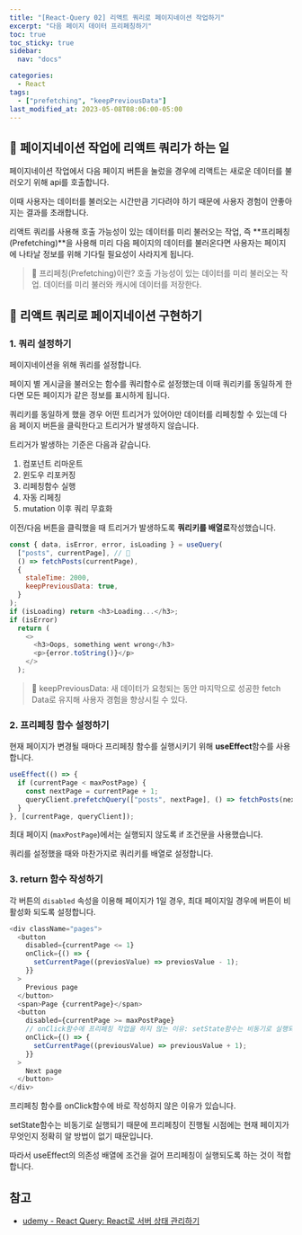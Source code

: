 ```yaml
---
title: "[React-Query 02] 리액트 쿼리로 페이지네이션 작업하기"
excerpt: "다음 페이지 데이터 프리페칭하기"
toc: true
toc_sticky: true
sidebar:
  nav: "docs"

categories:
  - React
tags:
  - ["prefetching", "keepPreviousData"]
last_modified_at: 2023-05-08T08:06:00-05:00
---
```


## 📄 페이지네이션 작업에 리액트 쿼리가 하는 일

페이지네이션 작업에서 다음 페이지 버튼을 눌렀을 경우에 리액트는 새로운 데이터를 불러오기 위해 api를 호출합니다.

이때 사용자는 데이터를 불러오는 시간만큼 기다려야 하기 때문에 사용자 경험이 안좋아지는 결과를 초래합니다.

리액트 쿼리를 사용해 호출 가능성이 있는 데이터를 미리 불러오는 작업, 즉 **프리페칭(Prefetching)**을 사용해 미리 다음 페이지의 데이터를 불러온다면 사용자는 페이지에 나타날 정보를 위해 기다릴 필요성이 사라지게 됩니다.

> 📌 프리페칭(Prefetching)이란?
> 호출 가능성이 있는 데이터를 미리 불러오는 작업. 데이터를 미리 불러와 캐시에 데이터를 저장한다.

## 📄 리액트 쿼리로 페이지네이션 구현하기

### 1. 쿼리 설정하기

페이지네이션을 위해 쿼리를 설정합니다.

페이지 별 게시글을 불러오는 함수를 쿼리함수로 설정했는데 이때 쿼리키를 동일하게 한다면 모든 페이지가 같은 정보를 표시하게 됩니다.

쿼리키를 동일하게 했을 경우 어떤 트리거가 있어야만 데이터를 리페칭할 수 있는데 다음 페이지 버튼을 클릭한다고 트리거가 발생하지 않습니다.

트리거가 발생하는 기준은 다음과 같습니다.

1. 컴포넌트 리마운트
2. 윈도우 리포커징
3. 리페칭함수 실행
4. 자동 리페칭
5. mutation 이후 쿼리 무효화

이전/다음 버튼을 클릭했을 때 트리거가 발생하도록 **쿼리키를 배열로**작성했습니다.

```js
const { data, isError, error, isLoading } = useQuery(
  ["posts", currentPage], // 🎉
  () => fetchPosts(currentPage),
  {
    staleTime: 2000,
    keepPreviousData: true,
  }
);
if (isLoading) return <h3>Loading...</h3>;
if (isError)
  return (
    <>
      <h3>Oops, something went wrong</h3>
      <p>{error.toString()}</p>
    </>
  );
```

> 📌 keepPreviousData: 새 데이터가 요청되는 동안 마지막으로 성공한 fetch Data로 유지해 사용자 경험을 향상시킬 수 있다.

### 2. 프리페칭 함수 설정하기

현재 페이지가 변경될 때마다 프리페칭 함수를 실행시키기 위해 **useEffect**함수를 사용합니다.

```js
useEffect(() => {
  if (currentPage < maxPostPage) {
    const nextPage = currentPage + 1;
    queryClient.prefetchQuery(["posts", nextPage], () => fetchPosts(nextPage));
  }
}, [currentPage, queryClient]);
```

최대 페이지 (`maxPostPage`)에서는 실행되지 않도록 if 조건문을 사용했습니다.

쿼리를 설정했을 때와 마찬가지로 쿼리키를 배열로 설정합니다.

### 3. return 함수 작성하기

각 버튼의 `disabled` 속성을 이용해 페이지가 1일 경우, 최대 페이지일 경우에 버튼이 비활성화 되도록 설정합니다.

```js
<div className="pages">
  <button
    disabled={currentPage <= 1}
    onClick={() => {
      setCurrentPage((previosValue) => previosValue - 1);
    }}
  >
    Previous page
  </button>
  <span>Page {currentPage}</span>
  <button
    disabled={currentPage >= maxPostPage}
    // onClick함수에 프리페칭 작업을 하지 않는 이유: setState함수는 비동기로 실행되기 때문에 현재 페이지가 무엇인지 정확히 알 방법이 없다.
    onClick={() => {
      setCurrentPage((previousValue) => previousValue + 1);
    }}
  >
    Next page
  </button>
</div>
```

프리페칭 함수를 onClick함수에 바로 작성하지 않은 이유가 있습니다.

setState함수는 비동기로 실행되기 때문에 프리페칭이 진행될 시점에는 현재 페이지가 무엇인지 정확히 알 방법이 없기 때문입니다.

따라서 useEffect의 의존성 배열에 조건을 걸어 프리페칭이 실행되도록 하는 것이 적합합니다.

## 참고

- [udemy - React Query: React로 서버 상태 관리하기](https://www.udemy.com/course/react-query-react/)
